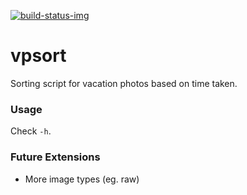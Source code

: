 
[![build-status-img]][build-status]

# vpsort
Sorting script for vacation photos based on time taken.

### Usage
Check `-h`.


### Future Extensions
 - More image types (eg. raw)


[build-status]: https://travis-ci.org/m8mble/vpsort
[build-status-img]: https://api.travis-ci.org/m8mble/vpsort.png?branch=master "Build Status"